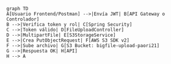 <!--
Copilot, genera los pasos un diagrama de sequencia con Mermaid basado en todas las clases de este proyecto.
-->
```mermaid
graph TD
A[Usuario Frontend/Postman] -->|Envía JWT| B[API Gateway o Controlador]
B -->|Verifica token y rol| C[Spring Security]
C -->|Token válido| D[FileUploadController]
D -->|MultipartFile| E[S3StorageService]
E -->|Crea PutObjectRequest| F[AWS S3 SDK v2]
F -->|Sube archivo| G[S3 Bucket: bigfile-upload-paori21]
G -->|Respuesta OK| H[API]
H --> A
